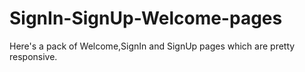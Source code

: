 # SignIn-SignUp-Welcome-pages

Here's a pack of Welcome,SignIn and SignUp pages which are pretty responsive.
